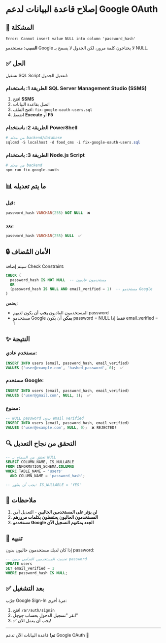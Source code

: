 # إصلاح قاعدة البيانات لدعم Google OAuth

## 🐛 المشكلة

```
Error: Cannot insert value NULL into column 'password_hash'
```

**السبب:** مستخدمو Google لا يحتاجون كلمة مرور، لكن الجدول لا يسمح بـ NULL.

## ✅ الحل

تشغيل SQL Script لتعديل الجدول:

### الطريقة 1: باستخدام SQL Server Management Studio (SSMS)

1. افتح **SSMS**
2. اتصل بقاعدة البيانات
3. افتح الملف: `fix-google-oauth-users.sql`
4. اضغط **Execute** أو **F5**

### الطريقة 2: باستخدام PowerShell

```powershell
# من مجلد backend/database
sqlcmd -S localhost -d food_cms -i fix-google-oauth-users.sql
```

### الطريقة 3: باستخدام Node.js Script

```bash
# من مجلد backend
npm run fix-google-oauth
```

## 📊 ما يتم تعديله

### قبل:

```sql
password_hash VARCHAR(255) NOT NULL  ❌
```

### بعد:

```sql
password_hash VARCHAR(255) NULL  ✅
```

## 🔒 الأمان المُضاف

سيتم إضافة Check Constraint:

```sql
CHECK (
  password_hash IS NOT NULL  -- مستخدمون عاديون
  OR
  (password_hash IS NULL AND email_verified = 1)  -- مستخدمو Google
)
```

**يضمن:**

- المستخدمون العاديون **يجب** أن يكون لديهم password
- مستخدمو Google **يمكن** أن يكون password = NULL فقط إذا email_verified = 1

## ✨ النتيجة

### مستخدم عادي:

```sql
INSERT INTO users (email, password_hash, email_verified)
VALUES ('user@example.com', 'hashed_password', 0);  ✅
```

### مستخدم Google:

```sql
INSERT INTO users (email, password_hash, email_verified)
VALUES ('user@gmail.com', NULL, 1);  ✅
```

### ممنوع:

```sql
-- NULL password بدون email verified
INSERT INTO users (email, password_hash, email_verified)
VALUES ('user@example.com', NULL, 0);  ❌ REJECTED!
```

## 🔍 التحقق من نجاح التعديل

```sql
-- تحقق من السماح بـ NULL
SELECT COLUMN_NAME, IS_NULLABLE
FROM INFORMATION_SCHEMA.COLUMNS
WHERE TABLE_NAME = 'users'
  AND COLUMN_NAME = 'password_hash';

-- يجب أن يظهر: IS_NULLABLE = 'YES'
```

## 📝 ملاحظات

1. **لن يؤثر على المستخدمين الحاليين** - التعديل آمن
2. **المستخدمون الحاليون يحتفظون بكلمات مرورهم**
3. **مستخدمو Google الجدد يمكنهم التسجيل الآن**

## 🚨 تنبيه

إذا كان لديك مستخدمون حاليون بدون password:

```sql
-- تحديث المستخدمين القدامى بدون password
UPDATE users
SET email_verified = 1
WHERE password_hash IS NULL;
```

## ✅ بعد التشغيل

جرّب Google Sign-In مرة أخرى:

1. افتح `/ar/auth/signin`
2. انقر "تسجيل الدخول بحساب جوجل"
3. ✅ يجب أن يعمل الآن!

---

**تم!** قاعدة البيانات الآن تدعم Google OAuth 🎉

